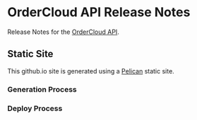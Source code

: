 
# OrderCloud API Release Notes

Release Notes for the [OrderCloud API](). 

## Static Site

This github.io site is generated using a [Pelican]() static site.

### Generation Process 

### Deploy Process
